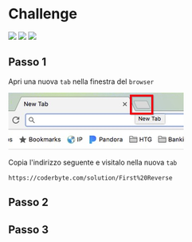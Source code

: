 # Challenge

![](https://img.shields.io/badge/Linguaggio-JavaScript-yellow)
![](https://img.shields.io/badge/Difficoltà-media-red)
![](https://img.shields.io/badge/Tempo-1_ora-orange)

## Passo 1

Apri una nuova `tab` nella finestra del `browser`

![](/assets/open-new-tab.png)

Copia l'indirizzo seguente e visitalo nella nuova `tab`

```
https://coderbyte.com/solution/First%20Reverse
```



## Passo 2

## Passo 3


